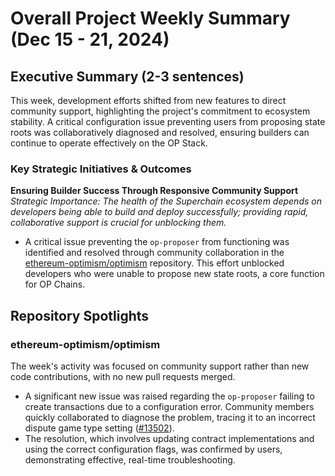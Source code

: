 # Overall Project Weekly Summary (Dec 15 - 21, 2024)

## Executive Summary (2-3 sentences)
This week, development efforts shifted from new features to direct community support, highlighting the project's commitment to ecosystem stability. A critical configuration issue preventing users from proposing state roots was collaboratively diagnosed and resolved, ensuring builders can continue to operate effectively on the OP Stack.

### Key Strategic Initiatives & Outcomes
**Ensuring Builder Success Through Responsive Community Support**
_Strategic Importance: The health of the Superchain ecosystem depends on developers being able to build and deploy successfully; providing rapid, collaborative support is crucial for unblocking them._
-   A critical issue preventing the `op-proposer` from functioning was identified and resolved through community collaboration in the [ethereum-optimism/optimism](https://github.com/ethereum-optimism/optimism) repository. This effort unblocked developers who were unable to propose new state roots, a core function for OP Chains.

## Repository Spotlights
### ethereum-optimism/optimism
The week's activity was focused on community support rather than new code contributions, with no new pull requests merged.
-   A significant new issue was raised regarding the `op-proposer` failing to create transactions due to a configuration error. Community members quickly collaborated to diagnose the problem, tracing it to an incorrect dispute game type setting ([#13502](https://github.com/ethereum-optimism/optimism/issues/13502)).
-   The resolution, which involves updating contract implementations and using the correct configuration flags, was confirmed by users, demonstrating effective, real-time troubleshooting.